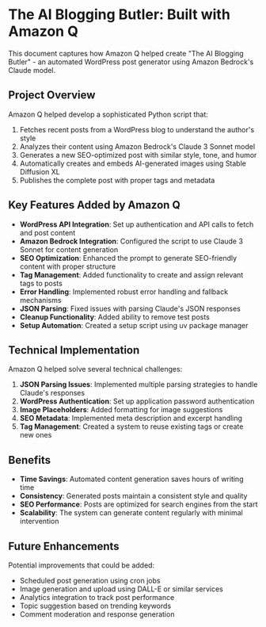 # The AI Blogging Butler: Built with Amazon Q

This document captures how Amazon Q helped create "The AI Blogging Butler" - an automated WordPress post generator using Amazon Bedrock's Claude model.

## Project Overview

Amazon Q helped develop a sophisticated Python script that:

1. Fetches recent posts from a WordPress blog to understand the author's style
2. Analyzes their content using Amazon Bedrock's Claude 3 Sonnet model
3. Generates a new SEO-optimized post with similar style, tone, and humor
4. Automatically creates and embeds AI-generated images using Stable Diffusion XL
5. Publishes the complete post with proper tags and metadata

## Key Features Added by Amazon Q

- **WordPress API Integration**: Set up authentication and API calls to fetch and post content
- **Amazon Bedrock Integration**: Configured the script to use Claude 3 Sonnet for content generation
- **SEO Optimization**: Enhanced the prompt to generate SEO-friendly content with proper structure
- **Tag Management**: Added functionality to create and assign relevant tags to posts
- **Error Handling**: Implemented robust error handling and fallback mechanisms
- **JSON Parsing**: Fixed issues with parsing Claude's JSON responses
- **Cleanup Functionality**: Added ability to remove test posts
- **Setup Automation**: Created a setup script using uv package manager

## Technical Implementation

Amazon Q helped solve several technical challenges:

1. **JSON Parsing Issues**: Implemented multiple parsing strategies to handle Claude's responses
2. **WordPress Authentication**: Set up application password authentication
3. **Image Placeholders**: Added formatting for image suggestions
4. **SEO Metadata**: Implemented meta description and excerpt handling
5. **Tag Management**: Created a system to reuse existing tags or create new ones

## Benefits

- **Time Savings**: Automated content generation saves hours of writing time
- **Consistency**: Generated posts maintain a consistent style and quality
- **SEO Performance**: Posts are optimized for search engines from the start
- **Scalability**: The system can generate content regularly with minimal intervention

## Future Enhancements

Potential improvements that could be added:

- Scheduled post generation using cron jobs
- Image generation and upload using DALL-E or similar services
- Analytics integration to track post performance
- Topic suggestion based on trending keywords
- Comment moderation and response generation
